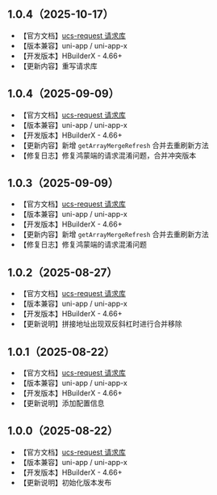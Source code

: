 ## 1.0.4（2025-10-17）
- 【官方文档】[ucs-request 请求库](https://ucs.cloudsimpler.com/library/ucs-request)
- 【版本兼容】uni-app / uni-app-x
- 【开发版本】HBuilderX - 4.66+
- 【更新内容】重写请求库
## 1.0.4（2025-09-09）
- 【官方文档】[ucs-request 请求库](https://ucs.cloudsimpler.com/library/ucs-request)
- 【版本兼容】uni-app / uni-app-x
- 【开发版本】HBuilderX - 4.66+
- 【更新内容】新增 `getArrayMergeRefresh` 合并去重刷新方法
- 【修复日志】修复鸿蒙端的请求混淆问题，合并冲突版本
## 1.0.3（2025-09-09）
- 【官方文档】[ucs-request 请求库](https://ucs.cloudsimpler.com/library/ucs-request)
- 【版本兼容】uni-app / uni-app-x
- 【开发版本】HBuilderX - 4.66+
- 【更新内容】新增 `getArrayMergeRefresh` 合并去重刷新方法
- 【修复日志】修复鸿蒙端的请求混淆问题
## 1.0.2（2025-08-27）
- 【官方文档】[ucs-request 请求库](https://ucs.cloudsimpler.com/library/ucs-request)
- 【版本兼容】uni-app / uni-app-x
- 【开发版本】HBuilderX - 4.66+
- 【更新说明】拼接地址出现双反斜杠时进行合并移除
## 1.0.1（2025-08-22）
- 【官方文档】[ucs-request 请求库](https://ucs.cloudsimpler.com/library/ucs-request)
- 【版本兼容】uni-app / uni-app-x
- 【开发版本】HBuilderX - 4.66+
- 【更新说明】添加配置信息
## 1.0.0（2025-08-22）
- 【官方文档】[ucs-request 请求库](https://ucs.cloudsimpler.com/library/ucs-request)
- 【版本兼容】uni-app / uni-app-x
- 【开发版本】HBuilderX - 4.66+
- 【更新说明】初始化版本发布

